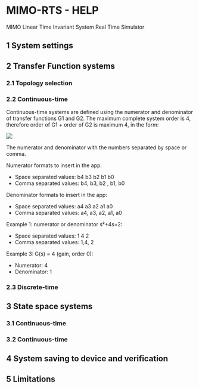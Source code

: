 # MIMO-RTS - HELP
MIMO Linear Time Invariant System Real Time Simulator

## 1 System settings

## 2 Transfer Function systems

### 2.1 Topology selection


### 2.2 Continuous-time

Continuous-time systems are defined using the numerator and denominator of transfer functions G1 and G2.  The maximum complete system order is 4, therefore order of G1 + order of G2 is maximum 4, in the form:

<img src="https://render.githubusercontent.com/render/math?math=G(s) = \frac{b_4s^4+b_3s^3+b_2s^2+b_1s+b_0}{a_4s^4+a_3s^3+a_2s^2+a_1s+a_0}$">

The numerator and denominator with the numbers separated by space or comma.

Numerator formats to insert in the app:
  * Space separated values:    b4 b3 b2 b1 b0
  * Comma separated values:    b4, b3, b2 , b1, b0

Denominator formats to insert in the app:
  * Space separated values:   a4 a3 a2 a1 a0
  * Comma separated values:   a4, a3, a2, a1, a0

Example 1: numerator or denominator s²+4s+2:
  * Space separated values:   1 4 2
  * Comma separated values:   1,4, 2

Example 3:  G(s) = 4  (gain, order 0):
  * Numerator:   4
  * Denominator:   1



### 2.3 Discrete-time


## 3 State space systems


### 3.1 Continuous-time


### 3.2 Continuous-time


## 4 System saving to device and verification


## 5 Limitations
